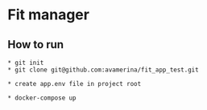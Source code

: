 # Fit manager
  

## How to run

```
* git init
* git clone git@github.com:avamerina/fit_app_test.git

* create app.env file in project root

* docker-compose up

```
